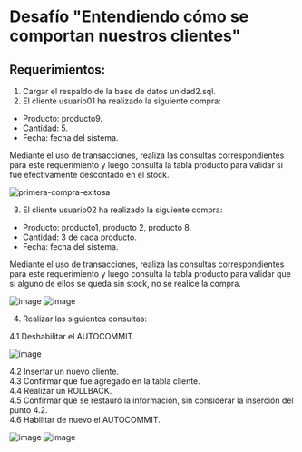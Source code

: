 # Desafío "Entendiendo cómo se comportan nuestros clientes"

## Requerimientos:
1. Cargar el respaldo de la base de datos unidad2.sql.
2. El cliente usuario01 ha realizado la siguiente compra:
  - Producto: producto9.
  - Cantidad: 5.
  - Fecha: fecha del sistema.    

   Mediante el uso de transacciones, realiza las consultas correspondientes para este requerimiento y luego consulta la tabla producto para validar si fue efectivamente descontado en el stock.

![primera-compra-exitosa](https://user-images.githubusercontent.com/98556305/163292594-e6102e8e-86a5-4461-9a8d-cf1610e3f4d4.png)

3. El cliente usuario02 ha realizado la siguiente compra:
  - Producto: producto1, producto 2, producto 8.
  - Cantidad: 3 de cada producto.
  - Fecha: fecha del sistema.    
  
  Mediante el uso de transacciones, realiza las consultas correspondientes para este requerimiento y luego consulta la tabla producto para validar que si alguno de ellos se queda sin stock, no se realice la compra.

![image](https://user-images.githubusercontent.com/98556305/163297132-b39e9023-bf23-48c0-afea-142160d89c0e.png)
![image](https://user-images.githubusercontent.com/98556305/163297164-06b10b48-0dd5-4e07-9d8a-72a9af5caac4.png)

 4. Realizar las siguientes consultas:
 
  4.1 Deshabilitar el AUTOCOMMIT.

![image](https://user-images.githubusercontent.com/98556305/163297612-166a4327-0537-449c-982b-f1f97214f4d8.png)

  4.2 Insertar un nuevo cliente.    
  4.3 Confirmar que fue agregado en la tabla cliente.    
  4.4 Realizar un ROLLBACK.    
  4.5 Confirmar que se restauró la información, sin considerar la inserción del punto 4.2.    
  4.6 Habilitar de nuevo el AUTOCOMMIT.
 
 ![image](https://user-images.githubusercontent.com/98556305/163299024-dff5d1e9-4f79-4223-9760-830797aa4901.png)
 ![image](https://user-images.githubusercontent.com/98556305/163299087-f9f57c41-03f8-45f1-af84-ba8eacdb795c.png)

